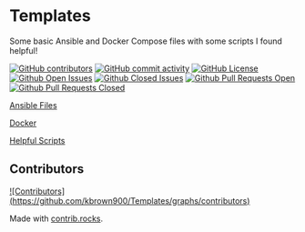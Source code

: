 # Templates

Some basic Ansible and Docker Compose files with some scripts I found helpful!

[![GitHub contributors](https://img.shields.io/github/contributors-anon/kbrown900/Templates?style=for-the-badge)](https://github.com/kbrown900/Templates/graphs/contributors)
[![GitHub commit activity](https://img.shields.io/github/commit-activity/m/kbrown900/Templates?style=for-the-badge)](https://github.com/kbrown900/Templates/commits/main/)
[![GitHub License](https://img.shields.io/github/license/kbrown900/Templates?style=for-the-badge)](https://github.com/kbrown900/Templates/blob/main/LICENSE)
[![Github Open Issues](https://img.shields.io/github/issues/kbrown900/Templates.svg?style=for-the-badge)](https://github.com/kbrown900/Templates/issues)
[![Github Closed Issues](https://img.shields.io/github/issues-closed/kbrown900/Templates.svg?style=for-the-badge)](https://github.com/kbrown900/Templates/issues?q=is%3Aclosed+is%3Aissue)
[![Github Pull Requests Open](https://img.shields.io/github/issues-pr/kbrown900/Templates.svg?style=for-the-badge)](https://github.com/kbrown900/Templates/pulls)
[![Github Pull Requests Closed](https://img.shields.io/github/issues-pr-closed/kbrown900/Templates.svg?style=for-the-badge)](https://github.com/kbrown900/Templates/pulls?q=is%3Apr+is%3Aclosed)

[Ansible Files](https://github.com/kbrown900/Templates/tree/main/ansible)

[Docker](https://github.com/kbrown900/Templates/tree/main/docker)

[Helpful Scripts](https://github.com/kbrown900/Templates/tree/main/scripts)

## Contributors

[![Contributors]
(https://github.com/kbrown900/Templates/graphs/contributors)](https://contrib.rocks/image?repo=kbrown900/Templates)

Made with [contrib.rocks](https://contrib.rocks).
